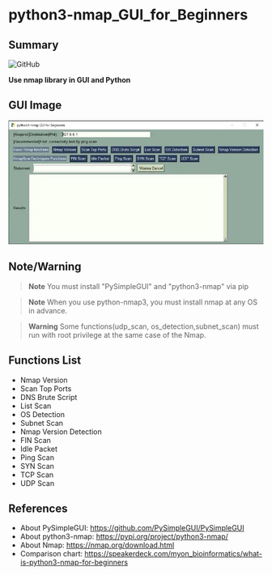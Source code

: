 # python3-nmap_GUI_for_Beginners
## Summary
![GitHub](https://img.shields.io/github/license/myon-bioinformatics/python3nmap_GUI_for_Beginners)

__Use nmap library in GUI and Python__

## GUI Image
![GUI_IMAGE](GUI_IMAGE.webp)

## Note/Warning
> __Note__ You must install "PySimpleGUI" and "python3-nmap" via pip  

> **Note** When you use python-nmap3, you must install nmap at any OS in advance.  

> **Warning** Some functions(udp_scan, os_detection,subnet_scan) must run with root privilege at the same case of the Nmap.

## Functions List
- Nmap Version
- Scan Top Ports
- DNS Brute Script
- List Scan
- OS Detection
- Subnet Scan
- Nmap Version Detection
- FIN Scan
- Idle Packet
- Ping Scan
- SYN Scan
- TCP Scan
- UDP Scan

## References
- About PySimpleGUI: https://github.com/PySimpleGUI/PySimpleGUI  
- About python3-nmap: https://pypi.org/project/python3-nmap/  
- About Nmap: https://nmap.org/download.html  
- Comparison chart: https://speakerdeck.com/myon_bioinformatics/what-is-python3-nmap-for-beginners
